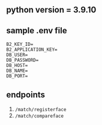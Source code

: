 ## python version = 3.9.10

## sample .env file
```
B2_KEY_ID=
B2_APPLICATION_KEY=
DB_USER=
DB_PASSWORD=
DB_HOST=
DB_NAME=
DB_PORT=
```

## endpoints
1. `/match/registerface`
2. `/match/compareface`


